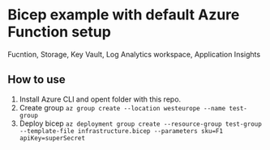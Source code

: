 # Bicep example with default Azure Function setup

Fucntion, Storage, Key Vault, Log Analytics workspace,
Application Insights

## How to use

1. Install Azure CLI and opent folder with this repo.
2. Create group `az group create --location westeurope --name test-group`
3. Deploy bicep `az deployment group create --resource-group test-group --template-file infrastructure.bicep --parameters sku=F1 apiKey=superSecret`
